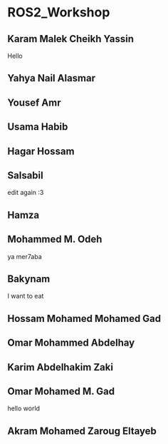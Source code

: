 # ROS2_Workshop

## Karam Malek Cheikh Yassin
Hello

## Yahya Nail Alasmar 

## Yousef Amr

## Usama Habib

## Hagar Hossam

## Salsabil 
edit again :3 

## Hamza

## Mohammed M. Odeh
ya mer7aba

## Bakynam
I want to eat 
## Hossam Mohamed Mohamed Gad

## Omar Mohammed Abdelhay

## Karim Abdelhakim Zaki

## Omar Mohamed M. Gad
hello world
## Akram Mohamed Zaroug Eltayeb
